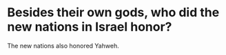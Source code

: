 # Besides their own gods, who did the new nations in Israel honor?

The new nations also honored Yahweh.
